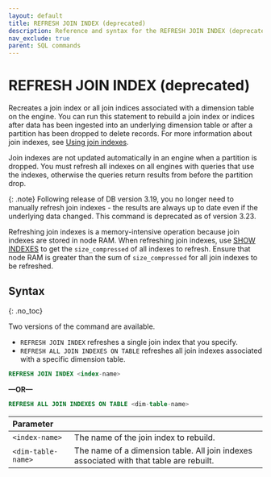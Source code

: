 ```yaml
---
layout: default
title: REFRESH JOIN INDEX (deprecated)
description: Reference and syntax for the REFRESH JOIN INDEX (deprecated) command.
nav_exclude: true
parent: SQL commands
---
```


# REFRESH JOIN INDEX (deprecated)

Recreates a join index or all join indices associated with a dimension table on the engine. You can run this statement to rebuild a join index or indices after data has been ingested into an underlying dimension table or after a partition has been dropped to delete records. For more information about join indexes, see [Using join indexes](../../using-indexes/using-join-indexes.md).

Join indexes are not updated automatically in an engine when a partition is dropped. You must refresh all indexes on all engines with queries that use the indexes, otherwise the queries return results from before the partition drop.

{: .note}
Following release of DB version 3.19, you no longer need to manually refresh join indexes - the results are always up to date even if the underlying data changed. This command is deprecated as of version 3.23. 

Refreshing join indexes is a memory-intensive operation because join indexes are stored in node RAM. When refreshing join indexes, use [SHOW INDEXES](show-indexes.md) to get the `size_compressed` of all indexes to refresh. Ensure that node RAM is greater than the sum of `size_compressed` for all join indexes to be refreshed.

## Syntax
{: .no_toc}

Two versions of the command are available.

* `REFRESH JOIN INDEX` refreshes a single join index that you specify.
* `REFRESH ALL JOIN INDEXES ON TABLE` refreshes all join indexes associated with a specific dimension table.

```sql
REFRESH JOIN INDEX <index-name>
```

**—OR—**

```sql
REFRESH ALL JOIN INDEXES ON TABLE <dim-table-name>
```

| Parameter          |                                                                                         |
| :------------------ | :--------------------------------------------------------------------------------------- |
| `<index-name>`     | The name of the join index to rebuild.                                                  |
| `<dim-table-name>` | The name of a dimension table. All join indexes associated with that table are rebuilt. |
